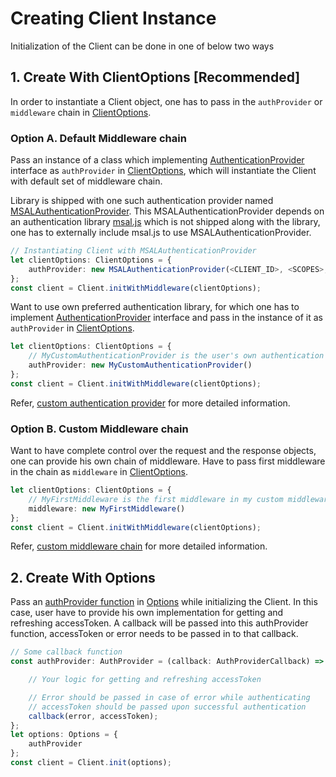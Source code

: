 # Creating Client Instance

Initialization of the Client can be done in one of below two ways

## 1. Create With ClientOptions [Recommended]

In order to instantiate a Client object, one has to pass in the `authProvider` or `middleware` chain in [ClientOptions](../src/IClientOptions.ts).

### Option A. Default Middleware chain

Pass an instance of a class which implementing [AuthenticationProvider](../src/IAuthenticationProvider.ts) interface as `authProvider` in [ClientOptions](../src/IClientOptions.ts), which will instantiate the Client with default set of middleware chain.

Library is shipped with one such authentication provider named [MSALAuthenticationProvider](../src/MSALAuthenticationProvider.ts). This MSALAuthenticationProvider depends on an authentication library [msal.js](https://github.com/AzureAD/microsoft-authentication-library-for-js) which is not shipped along with the library, one has to externally include msal.js to use MSALAuthenticationProvider.

```typescript
// Instantiating Client with MSALAuthenticationProvider
let clientOptions: ClientOptions = {
    authProvider: new MSALAuthenticationProvider(<CLIENT_ID>, <SCOPES>, <OPTIONS>)
};
const client = Client.initWithMiddleware(clientOptions);
```

Want to use own preferred authentication library, for which one has to implement [AuthenticationProvider](../src/IAuthenticationProvider.ts) interface and pass in the instance of it as `authProvider` in [ClientOptions](../src/IClientOptions.ts).

```typescript
let clientOptions: ClientOptions = {
    // MyCustomAuthenticationProvider is the user's own authentication provider implementing AuthenticationProvider interface
    authProvider: new MyCustomAuthenticationProvider()
};
const client = Client.initWithMiddleware(clientOptions);
```

Refer, [custom authentication provider](./CustomAuthenticationProvider.md) for more detailed information.

### Option B. Custom Middleware chain

Want to have complete control over the request and the response objects, one can provide his own chain of middleware.
Have to pass first middleware in the chain as `middleware` in [ClientOptions](../src/IClientOptions.ts).

```typescript
let clientOptions: ClientOptions = {
    // MyFirstMiddleware is the first middleware in my custom middleware chain
    middleware: new MyFirstMiddleware()
};
const client = Client.initWithMiddleware(clientOptions);
```

Refer, [custom middleware chain](./CustomMiddlewareChain.md) for more detailed information.

## 2. Create With Options

Pass an [authProvider function](../src/IAuthProvider.ts) in [Options](../src/IOptions.ts) while initializing the Client. In this case, user have to provide his own implementation for getting and refreshing accessToken. A callback will be passed into this authProvider function, accessToken or error needs to be passed in to that callback.

```typescript
// Some callback function
const authProvider: AuthProvider = (callback: AuthProviderCallback) => {

    // Your logic for getting and refreshing accessToken

    // Error should be passed in case of error while authenticating
    // accessToken should be passed upon successful authentication
    callback(error, accessToken);
};
let options: Options = {
    authProvider
};
const client = Client.init(options);
```
